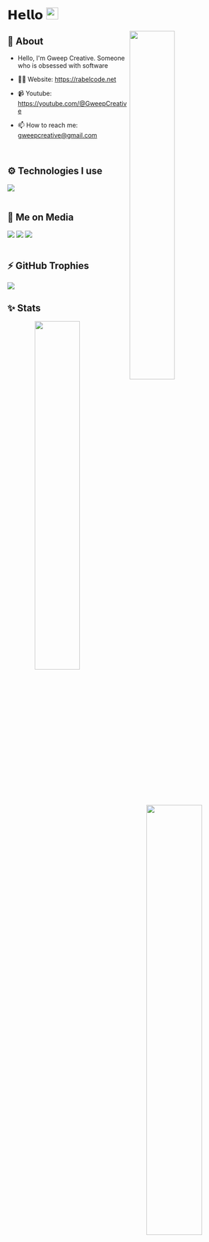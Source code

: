 # 𝗛𝗲𝗹𝗹𝗼 <img src="https://user-images.githubusercontent.com/5679180/79618120-0daffb80-80be-11ea-819e-d2b0fa904d07.gif" width="27"> 

<img width="45%" align="right" src="https://github-readme-streak-stats.herokuapp.com/?user=GweepCreative&theme=black-ice&hide_border=true&stroke=0000&background=0D1117">

<div align="left" width="100%">
   
## 🧐 About

- Hello, I'm Gweep Creative. Someone who is obsessed with software

- 👨‍💻 Website: https://rabelcode.net
- 📹 Youtube: https://youtube.com/@GweepCreative
- 📫 How to reach me: gweepcreative@gmail.com
  
<br />
   
## ⚙️ Technologies I use
   
<img src="https://skillicons.dev/icons?i=ts,js,java,html,css,sass,php,bootstrap,tailwind,nodejs,express,sqlite,mysql,mongodb,firebase,react,nextjs,cs,cpp&theme=dark" />
</div>

<br />

## 📱 Me on Media
<div>
   <a href="https://discord.com/rabel"><img src="https://skillicons.dev/icons?i=discord&theme=dark" /></a>
   <a href="https://twitter.com/@GweepCreative"><img src="https://skillicons.dev/icons?i=twitter&theme=dark" /></a>
   <a href="https://discord.com/users/586822327568695317"><img src="https://skillicons.dev/icons?i=discord&theme=dark" /></a>
</div>


<br />

## ⚡ GitHub Trophies</h2>
<img src="https://github-profile-trophy.vercel.app/?username=GweepCreative&theme=darkhub&no-frame=true&margin-w=15&margin-h=15" />

<br />

## ✨ Stats

<div align="center" width="100%">
   <img align="left" width="45%" src="https://github-readme-stats.vercel.app/api?username=GweepCreative&show_icons=true&count_private=true&theme=react&hide_border=true&bg_color=0D1117">
   <img align="right" width="50%" src="https://activity-graph.herokuapp.com/graph?username=clqu&bg_color=0D1117&color=5BCDEC&line=5BCDEC&point=FFFFFF&hide_border=true"></div>
</div>

<br />
<br />
